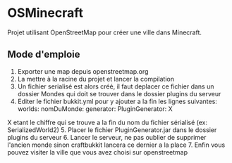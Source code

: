 OSMinecraft
===========

Projet utilisant OpenStreetMap pour créer une ville dans Minecraft.


Mode d'emploie
--------------

 1. Exporter une map depuis openstreetmap.org
 2. La mettre à la racine du projet et lancer la compilation
 3. Un fichier serialisé est alors créé, il faut deplacer ce fichier dans un dossier Mondes qui doit se trouver dans le dossier plugins du serveur
 4. Editer le fichier bukkit.yml pour y ajouter a la fin les lignes suivantes:
worlds:
  nomDuMonde:
    generator: PluginGenerator: X

X etant le chiffre qui se trouve a la fin du nom du fichier sérialisé (ex: SerializedWorld2)
 5. Placer le fichier PluginGenerator.jar dans le dossier plugins du serveur
 6. Lancer le serveur, ne pas oublier de supprimer l'ancien monde sinon craftbukkit lancera ce dernier a la place
 7. Enfin vous pouvez visiter la ville que vous avez choisi sur openstreetmap


